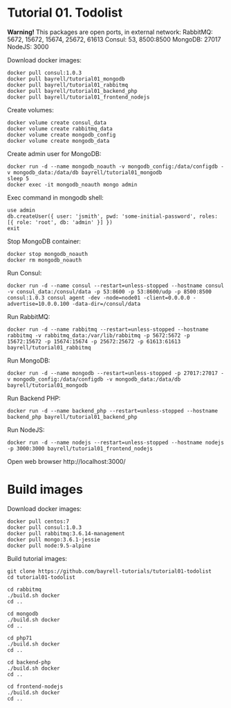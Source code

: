 # Tutorial 01. Todolist

**Warning!** This packages are open ports, in external network:
RabbitMQ: 5672, 15672, 15674, 25672, 61613
Consul: 53, 8500:8500
MongoDB: 27017
NodeJS: 3000

Download docker images:
```
docker pull consul:1.0.3
docker pull bayrell/tutorial01_mongodb
docker pull bayrell/tutorial01_rabbitmq
docker pull bayrell/tutorial01_backend_php
docker pull bayrell/tutorial01_frontend_nodejs
```

Create volumes:
```
docker volume create consul_data
docker volume create rabbitmq_data
docker volume create mongodb_config
docker volume create mongodb_data
```

Create admin user for MongoDB:
```
docker run -d --name mongodb_noauth -v mongodb_config:/data/configdb -v mongodb_data:/data/db bayrell/tutorial01_mongodb
sleep 5
docker exec -it mongodb_noauth mongo admin
```

Exec command in mongodb shell:
```
use admin
db.createUser({ user: 'jsmith', pwd: 'some-initial-password', roles: [{ role: 'root', db: 'admin' }] })
exit
```

Stop MongoDB container:
```
docker stop mongodb_noauth
docker rm mongodb_noauth
```

Run Consul:
```
docker run -d --name consul --restart=unless-stopped --hostname consul -v consul_data:/consul/data -p 53:8600 -p 53:8600/udp -p 8500:8500 consul:1.0.3 consul agent -dev -node=node01 -client=0.0.0.0 -advertise=10.0.0.100 -data-dir=/consul/data
```

Run RabbitMQ:
```
docker run -d --name rabbitmq --restart=unless-stopped --hostname rabbitmq -v rabbitmq_data:/var/lib/rabbitmq -p 5672:5672 -p 15672:15672 -p 15674:15674 -p 25672:25672 -p 61613:61613 bayrell/tutorial01_rabbitmq
```

Run MongoDB:
```
docker run -d --name mongodb --restart=unless-stopped -p 27017:27017 -v mongodb_config:/data/configdb -v mongodb_data:/data/db bayrell/tutorial01_mongodb
```

Run Backend PHP:
```
docker run -d --name backend_php --restart=unless-stopped --hostname backend_php bayrell/tutorial01_backend_php
```

Run NodeJS:
```
docker run -d --name nodejs --restart=unless-stopped --hostname nodejs -p 3000:3000 bayrell/tutorial01_frontend_nodejs
```

Open web browser http://localhost:3000/


# Build images

Download docker images:
```
docker pull centos:7
docker pull consul:1.0.3
docker pull rabbitmq:3.6.14-management
docker pull mongo:3.6.1-jessie
docker pull node:9.5-alpine
```

Build tutorial images:
```
git clone https://github.com/bayrell-tutorials/tutorial01-todolist
cd tutorial01-todolist

cd rabbitmq
./build.sh docker
cd ..

cd mongodb
./build.sh docker
cd ..

cd php71
./build.sh docker
cd .. 

cd backend-php
./build.sh docker
cd ..

cd frontend-nodejs
./build.sh docker
cd ..
```

